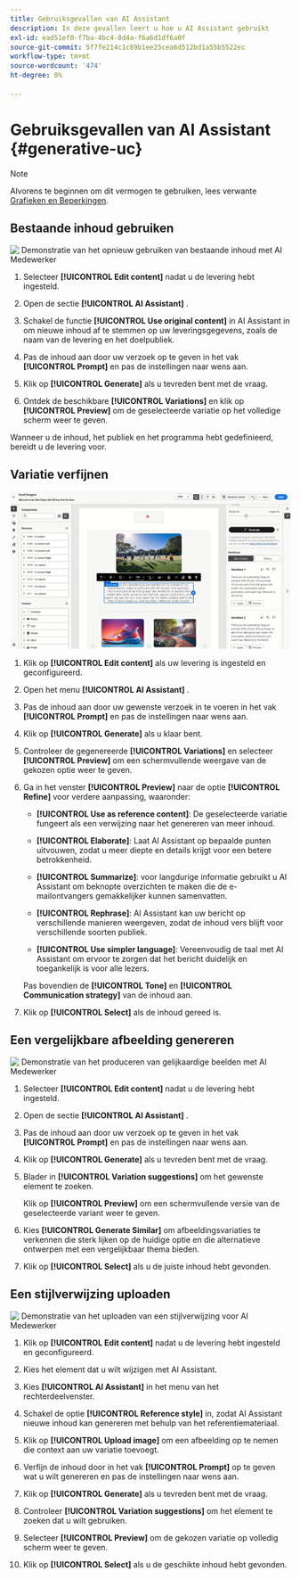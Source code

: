 ```yaml
---
title: Gebruiksgevallen van AI Assistant
description: In deze gevallen leert u hoe u AI Assistant gebruikt
exl-id: ead51ef0-f7ba-4bc4-8d4a-f6a6d1df6a0f
source-git-commit: 5f7fe214c1c89b1ee25cea6d512bd1a55b5522ec
workflow-type: tm+mt
source-wordcount: '474'
ht-degree: 0%

---
```


# Gebruiksgevallen van AI Assistant {#generative-uc}

>[!NOTE]
>
>Alvorens te beginnen om dit vermogen te gebruiken, lees verwante [&#x200B; Grafieken en Beperkingen &#x200B;](generative-gs.md#generative-guardrails).

## Bestaande inhoud gebruiken

![&#x200B; Demonstratie van het opnieuw gebruiken van bestaande inhoud met AI Medewerker &#x200B;](assets/do-not-localize/gen-ai-reuse-text.gif)

1. Selecteer **[!UICONTROL Edit content]** nadat u de levering hebt ingesteld.

1. Open de sectie **[!UICONTROL AI Assistant]** .

1. Schakel de functie **[!UICONTROL Use original content]** in AI Assistant in om nieuwe inhoud af te stemmen op uw leveringsgegevens, zoals de naam van de levering en het doelpubliek.

1. Pas de inhoud aan door uw verzoek op te geven in het vak **[!UICONTROL Prompt]** en pas de instellingen naar wens aan.

1. Klik op **[!UICONTROL Generate]** als u tevreden bent met de vraag.

1. Ontdek de beschikbare **[!UICONTROL Variations]** en klik op **[!UICONTROL Preview]** om de geselecteerde variatie op het volledige scherm weer te geven.

Wanneer u de inhoud, het publiek en het programma hebt gedefinieerd, bereidt u de levering voor.

## Variatie verfijnen

![&#x200B; Demonstratie van het raffineren inhoudsvariaties met AI Medewerker &#x200B;](assets/do-not-localize/gen-ai-variation.gif)

1. Klik op **[!UICONTROL Edit content]** als uw levering is ingesteld en geconfigureerd.

1. Open het menu **[!UICONTROL AI Assistant]** .

1. Pas de inhoud aan door uw gewenste verzoek in te voeren in het vak **[!UICONTROL Prompt]** en pas de instellingen naar wens aan.

1. Klik op **[!UICONTROL Generate]** als u klaar bent.

1. Controleer de gegenereerde **[!UICONTROL Variations]** en selecteer **[!UICONTROL Preview]** om een schermvullende weergave van de gekozen optie weer te geven.

1. Ga in het venster **[!UICONTROL Preview]** naar de optie **[!UICONTROL Refine]** voor verdere aanpassing, waaronder:

   * **[!UICONTROL Use as reference content]**: De geselecteerde variatie fungeert als een verwijzing naar het genereren van meer inhoud.

   * **[!UICONTROL Elaborate]**: Laat AI Assistant op bepaalde punten uitvouwen, zodat u meer diepte en details krijgt voor een betere betrokkenheid.

   * **[!UICONTROL Summarize]**: voor langdurige informatie gebruikt u AI Assistant om beknopte overzichten te maken die de e-mailontvangers gemakkelijker kunnen samenvatten.

   * **[!UICONTROL Rephrase]**: AI Assistant kan uw bericht op verschillende manieren weergeven, zodat de inhoud vers blijft voor verschillende soorten publiek.

   * **[!UICONTROL Use simpler language]**: Vereenvoudig de taal met AI Assistant om ervoor te zorgen dat het bericht duidelijk en toegankelijk is voor alle lezers.

   Pas bovendien de **[!UICONTROL Tone]** en **[!UICONTROL Communication strategy]** van de inhoud aan.

1. Klik op **[!UICONTROL Select]** als de inhoud gereed is.

## Een vergelijkbare afbeelding genereren

![&#x200B; Demonstratie van het produceren van gelijkaardige beelden met AI Medewerker &#x200B;](assets/do-not-localize/uc-image-similar.gif)

1. Selecteer **[!UICONTROL Edit content]** nadat u de levering hebt ingesteld.

1. Open de sectie **[!UICONTROL AI Assistant]** .

1. Pas de inhoud aan door uw verzoek op te geven in het vak **[!UICONTROL Prompt]** en pas de instellingen naar wens aan.

1. Klik op **[!UICONTROL Generate]** als u tevreden bent met de vraag.

1. Blader in **[!UICONTROL Variation suggestions]** om het gewenste element te zoeken.

   Klik op **[!UICONTROL Preview]** om een schermvullende versie van de geselecteerde variant weer te geven.

1. Kies **[!UICONTROL Generate Similar]** om afbeeldingsvariaties te verkennen die sterk lijken op de huidige optie en die alternatieve ontwerpen met een vergelijkbaar thema bieden.

1. Klik op **[!UICONTROL Select]** als u de juiste inhoud hebt gevonden.

## Een stijlverwijzing uploaden

![&#x200B; Demonstratie van het uploaden van een stijlverwijzing voor AI Medewerker &#x200B;](assets/do-not-localize/uc-image-reference.gif)

1. Klik op **[!UICONTROL Edit content]** nadat u de levering hebt ingesteld en geconfigureerd.

1. Kies het element dat u wilt wijzigen met AI Assistant.

1. Kies **[!UICONTROL AI Assistant]** in het menu van het rechterdeelvenster.

1. Schakel de optie **[!UICONTROL Reference style]** in, zodat AI Assistant nieuwe inhoud kan genereren met behulp van het referentiemateriaal.

1. Klik op **[!UICONTROL Upload image]** om een afbeelding op te nemen die context aan uw variatie toevoegt.

1. Verfijn de inhoud door in het vak **[!UICONTROL Prompt]** op te geven wat u wilt genereren en pas de instellingen naar wens aan.

1. Klik op **[!UICONTROL Generate]** als u tevreden bent met de vraag.

1. Controleer **[!UICONTROL Variation suggestions]** om het element te zoeken dat u wilt gebruiken.

1. Selecteer **[!UICONTROL Preview]** om de gekozen variatie op volledig scherm weer te geven.

1. Klik op **[!UICONTROL Select]** als u de geschikte inhoud hebt gevonden.